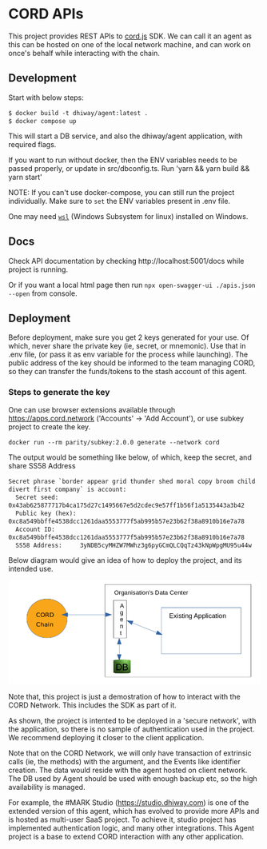 # CORD APIs

This project provides REST APIs to [cord.js](https://github.com/dhiway/cord.js) SDK. We can call it an agent as this can be hosted on one of the local network machine, and can work on once's behalf while interacting with the chain.

## Development

Start with below steps:

```
$ docker build -t dhiway/agent:latest .
$ docker compose up
```

This will start a DB service, and also the dhiway/agent application, with required flags.

If you want to run without docker, then the ENV variables needs to be passed properly, or update in src/dbconfig.ts. Run 'yarn && yarn build && yarn start'

NOTE: If you can't use docker-compose, you can still run the project individually. Make sure to `set` the ENV variables present in .env file.

One may need [`wsl`](https://docs.microsoft.com/en-us/windows/wsl/about) (Windows Subsystem for linux) installed on Windows.

## Docs

Check API documentation by checking http://localhost:5001/docs while project is running.

Or if you want a local html page then run `npx open-swagger-ui ./apis.json --open` from console.

## Deployment

Before deployment, make sure you get 2 keys generated for your use. Of which, never share the private key (ie, secret, or mnemonic). Use that in .env file, (or pass it as env variable for the process while launching). The public address of the key should be informed to the team managing CORD, so they can transfer the funds/tokens to the stash account of this agent.

### Steps to generate the key

One can use browser extensions available through https://apps.cord.network ('Accounts' -> 'Add Account'), or use subkey project to create the key.

```
docker run --rm parity/subkey:2.0.0 generate --network cord
```

The output would be something like below, of which, keep the secret, and share SS58 Address

```
Secret phrase `border appear grid thunder shed moral copy broom child divert first company` is account:
  Secret seed:      0x43ab625877717b4ca175d27c1495667e5d2cdec9e57ff1b56f1a5135443a3b42
  Public key (hex): 0xc8a549bbffe4538dcc1261daa5553777f5ab995b57e23b62f38a8910b16e7a78
  Account ID:       0xc8a549bbffe4538dcc1261daa5553777f5ab995b57e23b62f38a8910b16e7a78
  SS58 Address:     3yNDB5cyMHZW7MWhz3g6pyGCmQLCQqTz43kNpWpgMU95u44w
```

Below diagram would give an idea of how to deploy the project, and its intended use.

![Agent](./docs/CORD_Agent_Diagram.png)


Note that, this project is just a demostration of how to interact with the CORD Network. This includes the SDK as part of it.

As shown, the project is intented to be deployed in a 'secure network', with the application, so there is no sample of authentication used in the project. We recommend deploying it closer to the client application.

Note that on the CORD Network, we will only have transaction of extrinsic calls (ie, the methods) with the argument, and the Events like identifier creation. The data would reside with the agent hosted on client network. The DB used by Agent should be used with enough backup etc, so the high availability is managed.


For example, the #MARK Studio (https://studio.dhiway.com) is one of the extended version of this agent, which has evolved to provide more APIs and is hosted as multi-user SaaS project. To achieve it, studio project has implemented authentication logic, and many other integrations. This Agent project is a base to extend CORD interaction with any other application.

